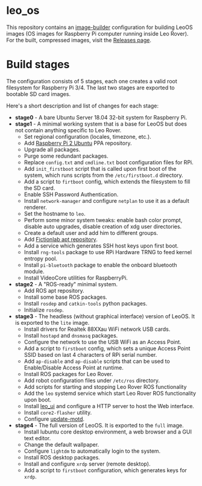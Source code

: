 # leo_os
This repository contains an [image-builder] configuration for building LeoOS images (OS images for Raspberry Pi computer running inside Leo Rover). \
For the built, compressed images, visit the [Releases page](https://github.com/LeoRover/leo_os/releases).

# Build stages
The configuration consists of 5 stages, each one creates a valid root filesystem for Raspberry Pi 3/4. The last two stages are exported to bootable SD card images.

Here's a short description and list of changes for each stage:

* **stage0** - A bare Ubuntu Server 18.04 32-bit system for Raspberry Pi.
* **stage1** - A minimal working system that is a base for LeoOS but does not contain anything specific to Leo Rover.
    * Set regional configuration (locales, timezone, etc.).
    * Add [Raspberry Pi 2 Ubuntu] PPA repository.
    * Upgrade all packages.
    * Purge some redundant packages.
    * Replace `config.txt` and `cmdline.txt` boot configuration files for RPi.
    * Add `init_firstboot` script that is called upon first boot of the system, which runs scripts from the `/etc/firstboot.d` directory.
    * Add a script to `firtboot` config, which extends the filesystem to fill the SD card.
    * Enable SSH Password Authentication.
    * Install `network-manager` and configure `netplan` to use it as a default renderer.
    * Set the hostname to `leo`.
    * Perform some minor system tweaks: enable bash color prompt, disable auto upgrades, disable creation of xdg user directories.
    * Create a default user and add him to different groups.
    * Add [Fictionlab apt repository].
    * Add a service which generates SSH host keys upon first boot.
    * Install `rng-tools` package to use RPi Hardware TRNG to feed kernel entropy pool.
    * Install `pi-bluetooth` package to enable the onboard bluetooth module.
    * Install VideoCore utilities for RaspberryPi.
* **stage2** - A "ROS-ready" minimal system.
    * Add ROS apt repository.
    * Install some base ROS packages.
    * Install `rosdep` and `catkin-tools` python packages.
    * Initialize `rosdep`.
* **stage3** - The headless (without graphical interface) version of LeoOS. It is exported to the `lite` image.
    * Install drivers for Realtek 88XXau WiFi network USB cards.
    * Install `hostapd` and `dnsmasq` packages.
    * Configure the network to use the USB WiFi as an Access Point.
    * Add a script to `firstboot` config, which sets a unique Access Point SSID based on last 4 characters of RPi serial number.
    * Add `ap-disable` and `ap-disable` scripts that can be used to Enable/Disable Access Point at runtime.
    * Install ROS packages for Leo Rover.
    * Add robot configuration files under `/etc/ros` directory.
    * Add scripts for starting and stopping Leo Rover ROS functionality
    * Add the `leo` systemd service which start Leo Rover ROS functionality upon boot.
    * Install [leo_ui] and configure a HTTP server to host the Web interface.
    * Install `core2-flasher` utility.
    * Configure [update-motd].
* **stage4** - The full version of LeoOS. It is exported to the `full` image.
    * Install lubuntu core desktop environment, a web browser and a GUI text editor.
    * Change the default wallpaper.
    * Configure `lightdm` to automatically login to the system.
    * Install ROS desktop packages.
    * Install and configure `xrdp` server (remote desktop).
    * Add a script to `firstboot` configuration, which generates keys for `xrdp`. 

[image-builder]: https://github.com/fictionlab/image-builder
[Raspberry Pi 2 Ubuntu]: https://launchpad.net/~ubuntu-raspi2/+archive/ubuntu/ppa
[config.sh]: ./config.sh
[Fictionlab apt repository]: http://files.fictionlab.pl/repo/
[leo_ui]: https://github.com/LeoRover/leo_ui
[update-motd]: http://manpages.ubuntu.com/manpages/xenial/man5/update-motd.5.html